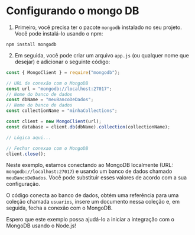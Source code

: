 # Configurando o mongo DB

1. Primeiro, você precisa ter o pacote `mongodb` instalado no seu projeto. Você pode instalá-lo usando o npm:

```
npm install mongodb
```

2. Em seguida, você pode criar um arquivo `app.js` (ou qualquer nome que desejar) e adicionar o seguinte código:

```javascript
const { MongoClient } = require("mongodb");

// URL de conexão com o MongoDB
const url = "mongodb://localhost:27017";
// Nome do banco de dados
const dbName = "meuBancoDeDados";
// Nome do banco de dados
const collectionName = "minhaCollections";

const client = new MongoClient(url);
const database = client.db(dbName).collection(collectionName);

// Lógica aqui...

// Fechar conexao com o MongoDB
client.close();
```

Neste exemplo, estamos conectando ao MongoDB localmente (URL: `mongodb://localhost:27017`) e usando um banco de dados chamado `meuBancoDeDados`. Você pode substituir esses valores de acordo com a sua configuração.

O código conecta ao banco de dados, obtém uma referência para uma coleção chamada `usuarios`, insere um documento nessa coleção e, em seguida, fecha a conexão com o MongoDB.

Espero que este exemplo possa ajudá-lo a iniciar a integração com o MongoDB usando o Node.js!
